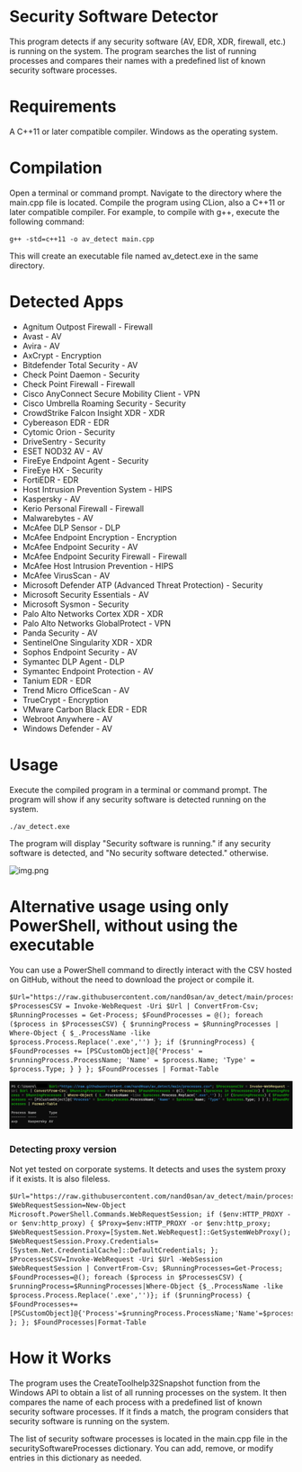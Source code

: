 # Security Software Detector
This program detects if any security software (AV, EDR, XDR, firewall, etc.) is running on the system. The program searches the list of running processes and compares their names with a predefined list of known security software processes.

# Requirements
A C++11 or later compatible compiler.
Windows as the operating system.

# Compilation
Open a terminal or command prompt.
Navigate to the directory where the main.cpp file is located.
Compile the program using CLion, also a C++11 or later compatible compiler. For example, to compile with g++, execute the following command:
```
g++ -std=c++11 -o av_detect main.cpp
```
This will create an executable file named av_detect.exe in the same directory.

# Detected Apps
- Agnitum Outpost Firewall - Firewall
- Avast - AV
- Avira - AV
- AxCrypt - Encryption
- Bitdefender Total Security - AV
- Check Point Daemon - Security
- Check Point Firewall - Firewall
- Cisco AnyConnect Secure Mobility Client - VPN
- Cisco Umbrella Roaming Security -  Security
- CrowdStrike Falcon Insight XDR - XDR
- Cybereason EDR - EDR
- Cytomic Orion - Security
- DriveSentry - Security
- ESET NOD32 AV - AV
- FireEye Endpoint Agent - Security
- FireEye HX - Security
- FortiEDR - EDR
- Host Intrusion Prevention System - HIPS
- Kaspersky - AV
- Kerio Personal Firewall - Firewall
- Malwarebytes - AV
- McAfee DLP Sensor - DLP
- McAfee Endpoint Encryption -  Encryption
- McAfee Endpoint Security - AV
- McAfee Endpoint Security Firewall -  Firewall
- McAfee Host Intrusion Prevention - HIPS
- McAfee VirusScan - AV
- Microsoft Defender ATP (Advanced Threat Protection) -  Security
- Microsoft Security Essentials - AV
- Microsoft Sysmon - Security
- Palo Alto Networks Cortex XDR - XDR
- Palo Alto Networks GlobalProtect -  VPN
- Panda Security - AV
- SentinelOne Singularity XDR - XDR
- Sophos Endpoint Security - AV
- Symantec DLP Agent - DLP
- Symantec Endpoint Protection - AV
- Tanium EDR - EDR
- Trend Micro OfficeScan - AV
- TrueCrypt - Encryption
- VMware Carbon Black EDR - EDR
- Webroot Anywhere - AV
- Windows Defender - AV

# Usage
Execute the compiled program in a terminal or command prompt. The program will show if any security software is detected running on the system.

```
./av_detect.exe
```
The program will display "Security software is running." if any security software is detected, and "No security software detected." otherwise.

![img.png](img.png)

# Alternative usage using only PowerShell, without using the executable

You can use a PowerShell command to directly interact with the CSV hosted on GitHub, without the need to download the project or compile it.

```
$Url="https://raw.githubusercontent.com/nand0san/av_detect/main/processes.csv"; $ProcessesCSV = Invoke-WebRequest -Uri $Url | ConvertFrom-Csv; $RunningProcesses = Get-Process; $FoundProcesses = @(); foreach ($process in $ProcessesCSV) { $runningProcess = $RunningProcesses | Where-Object { $_.ProcessName -like $process.Process.Replace('.exe','') }; if ($runningProcess) { $FoundProcesses += [PSCustomObject]@{'Process' = $runningProcess.ProcessName; 'Name' = $process.Name; 'Type' = $process.Type; } } }; $FoundProcesses | Format-Table
```

![img_pwrshll.png](img_pwrshll.png)

### Detecting proxy version
Not yet tested on corporate systems. It detects and uses the system proxy if it exists. It is also fileless.
```
$Url="https://raw.githubusercontent.com/nand0san/av_detect/main/processes.csv"; $WebRequestSession=New-Object Microsoft.PowerShell.Commands.WebRequestSession; if ($env:HTTP_PROXY -or $env:http_proxy) { $Proxy=$env:HTTP_PROXY -or $env:http_proxy; $WebRequestSession.Proxy=[System.Net.WebRequest]::GetSystemWebProxy(); $WebRequestSession.Proxy.Credentials=[System.Net.CredentialCache]::DefaultCredentials; }; $ProcessesCSV=Invoke-WebRequest -Uri $Url -WebSession $WebRequestSession | ConvertFrom-Csv; $RunningProcesses=Get-Process; $FoundProcesses=@(); foreach ($process in $ProcessesCSV) { $runningProcess=$RunningProcesses|Where-Object {$_.ProcessName -like $process.Process.Replace('.exe','')}; if ($runningProcess) { $FoundProcesses+=[PSCustomObject]@{'Process'=$runningProcess.ProcessName;'Name'=$process.Name;'Type'=$process.Type}; }; }; $FoundProcesses|Format-Table
```
# How it Works
The program uses the CreateToolhelp32Snapshot function from the Windows API to obtain a list of all running processes on the system. It then compares the name of each process with a predefined list of known security software processes. If it finds a match, the program considers that security software is running on the system.

The list of security software processes is located in the main.cpp file in the securitySoftwareProcesses dictionary. You can add, remove, or modify entries in this dictionary as needed.
